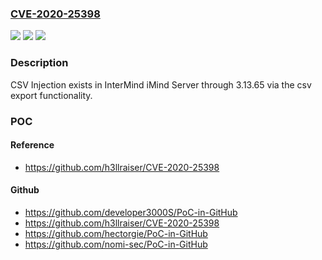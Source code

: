 ### [CVE-2020-25398](https://cve.mitre.org/cgi-bin/cvename.cgi?name=CVE-2020-25398)
![](https://img.shields.io/static/v1?label=Product&message=n%2Fa&color=blue)
![](https://img.shields.io/static/v1?label=Version&message=n%2Fa&color=blue)
![](https://img.shields.io/static/v1?label=Vulnerability&message=n%2Fa&color=brighgreen)

### Description

CSV Injection exists in InterMind iMind Server through 3.13.65 via the csv export functionality.

### POC

#### Reference
- https://github.com/h3llraiser/CVE-2020-25398

#### Github
- https://github.com/developer3000S/PoC-in-GitHub
- https://github.com/h3llraiser/CVE-2020-25398
- https://github.com/hectorgie/PoC-in-GitHub
- https://github.com/nomi-sec/PoC-in-GitHub

